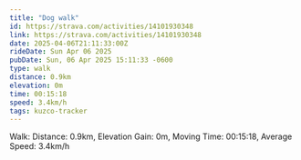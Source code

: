 ```yaml
---
title: "Dog walk"
id: https://strava.com/activities/14101930348
link: https://strava.com/activities/14101930348
date: 2025-04-06T21:11:33:00Z
rideDate: Sun Apr 06 2025
pubDate: Sun, 06 Apr 2025 15:11:33 -0600
type: walk
distance: 0.9km
elevation: 0m
time: 00:15:18
speed: 3.4km/h
tags: kuzco-tracker
---
```

Walk: Distance: 0.9km, Elevation Gain: 0m, Moving Time: 00:15:18, Average Speed: 3.4km/h